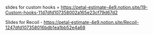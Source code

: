 slides for custom hooks = https://petal-estimate-4e9.notion.site/19-Custom-hooks-11d7dfd107358002a165e23cf79d67d2


Slides for Recoil - https://petal-estimate-4e9.notion.site/Recoil-1247dfd107358016bdb1ea1bb52e4a68